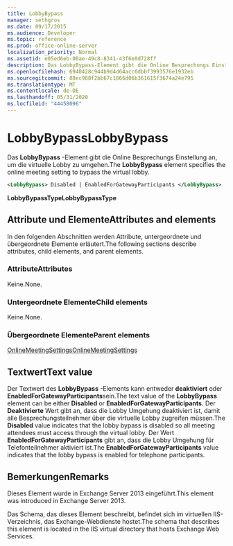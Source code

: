 ```yaml
---
title: LobbyBypass
manager: sethgros
ms.date: 09/17/2015
ms.audience: Developer
ms.topic: reference
ms.prod: office-online-server
localization_priority: Normal
ms.assetid: e05ed6eb-00ae-49c8-8341-43f6e0d728ff
description: Das LobbyBypass-Element gibt die Online Besprechungs Einstellung an, um die virtuelle Lobby zu umgehen.
ms.openlocfilehash: 6940428c944b9d4d64acc6dbbf3993576e1932eb
ms.sourcegitcommit: 88ec988f2bb67c1866d06b361615f3674a24e795
ms.translationtype: MT
ms.contentlocale: de-DE
ms.lasthandoff: 05/31/2020
ms.locfileid: "44458096"
---
```

# <a name="lobbybypass"></a><span data-ttu-id="019e0-103">LobbyBypass</span><span class="sxs-lookup"><span data-stu-id="019e0-103">LobbyBypass</span></span>

<span data-ttu-id="019e0-104">Das **LobbyBypass** -Element gibt die Online Besprechungs Einstellung an, um die virtuelle Lobby zu umgehen.</span><span class="sxs-lookup"><span data-stu-id="019e0-104">The **LobbyBypass** element specifies the online meeting setting to bypass the virtual lobby.</span></span> 
  
```XML
<LobbyBypass> Disabled | EnabledForGatewayParticipants </LobbyBypass>
```

 <span data-ttu-id="019e0-105">**LobbyBypassType**</span><span class="sxs-lookup"><span data-stu-id="019e0-105">**LobbyBypassType**</span></span>
## <a name="attributes-and-elements"></a><span data-ttu-id="019e0-106">Attribute und Elemente</span><span class="sxs-lookup"><span data-stu-id="019e0-106">Attributes and elements</span></span>

<span data-ttu-id="019e0-107">In den folgenden Abschnitten werden Attribute, untergeordnete und übergeordnete Elemente erläutert.</span><span class="sxs-lookup"><span data-stu-id="019e0-107">The following sections describe attributes, child elements, and parent elements.</span></span>
  
### <a name="attributes"></a><span data-ttu-id="019e0-108">Attribute</span><span class="sxs-lookup"><span data-stu-id="019e0-108">Attributes</span></span>

<span data-ttu-id="019e0-109">Keine.</span><span class="sxs-lookup"><span data-stu-id="019e0-109">None.</span></span>
  
### <a name="child-elements"></a><span data-ttu-id="019e0-110">Untergeordnete Elemente</span><span class="sxs-lookup"><span data-stu-id="019e0-110">Child elements</span></span>

<span data-ttu-id="019e0-111">Keine.</span><span class="sxs-lookup"><span data-stu-id="019e0-111">None.</span></span>
  
### <a name="parent-elements"></a><span data-ttu-id="019e0-112">Übergeordnete Elemente</span><span class="sxs-lookup"><span data-stu-id="019e0-112">Parent elements</span></span>

[<span data-ttu-id="019e0-113">OnlineMeetingSettings</span><span class="sxs-lookup"><span data-stu-id="019e0-113">OnlineMeetingSettings</span></span>](onlinemeetingsettings.md)
  
## <a name="text-value"></a><span data-ttu-id="019e0-114">Textwert</span><span class="sxs-lookup"><span data-stu-id="019e0-114">Text value</span></span>

<span data-ttu-id="019e0-115">Der Textwert des **LobbyBypass** -Elements kann entweder **deaktiviert** oder **EnabledForGatewayParticipants**sein.</span><span class="sxs-lookup"><span data-stu-id="019e0-115">The text value of the **LobbyBypass** element can be either **Disabled** or **EnabledForGatewayParticipants**.</span></span> <span data-ttu-id="019e0-116">Der **Deaktivierte** Wert gibt an, dass die Lobby Umgehung deaktiviert ist, damit alle Besprechungsteilnehmer über die virtuelle Lobby zugreifen müssen.</span><span class="sxs-lookup"><span data-stu-id="019e0-116">The **Disabled** value indicates that the lobby bypass is disabled so all meeting attendees must access through the virtual lobby.</span></span> <span data-ttu-id="019e0-117">Der Wert **EnabledForGatewayParticipants** gibt an, dass die Lobby Umgehung für Telefonteilnehmer aktiviert ist.</span><span class="sxs-lookup"><span data-stu-id="019e0-117">The **EnabledForGatewayParticipants** value indicates that the lobby bypass is enabled for telephone participants.</span></span> 
  
## <a name="remarks"></a><span data-ttu-id="019e0-118">Bemerkungen</span><span class="sxs-lookup"><span data-stu-id="019e0-118">Remarks</span></span>

<span data-ttu-id="019e0-119">Dieses Element wurde in Exchange Server 2013 eingeführt.</span><span class="sxs-lookup"><span data-stu-id="019e0-119">This element was introduced in Exchange Server 2013.</span></span>
  
<span data-ttu-id="019e0-120">Das Schema, das dieses Element beschreibt, befindet sich im virtuellen IIS-Verzeichnis, das Exchange-Webdienste hostet.</span><span class="sxs-lookup"><span data-stu-id="019e0-120">The schema that describes this element is located in the IIS virtual directory that hosts Exchange Web Services.</span></span>
  

